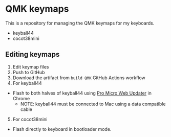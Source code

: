 # QMK keymaps

This is a repository for managing the QMK keymaps for my keyboards.  

- keyball44
- cocot38mini

## Editing keymaps

1. Edit keymap files
2. Push to GitHub
3. Download the artifact from `build QMK` GitHub Actions workflow
4. For keyball44
  - Flash to both halves of keyball44 using [Pro Micro Web Updater](https://sekigon-gonnoc.github.io/promicro-web-updater/index.html) in Chrome
    - NOTE: keyball44 must be connected to Mac using a data compatible cable
5. For cocot38mini
  - Flash directly to keyboard in bootloader mode.
